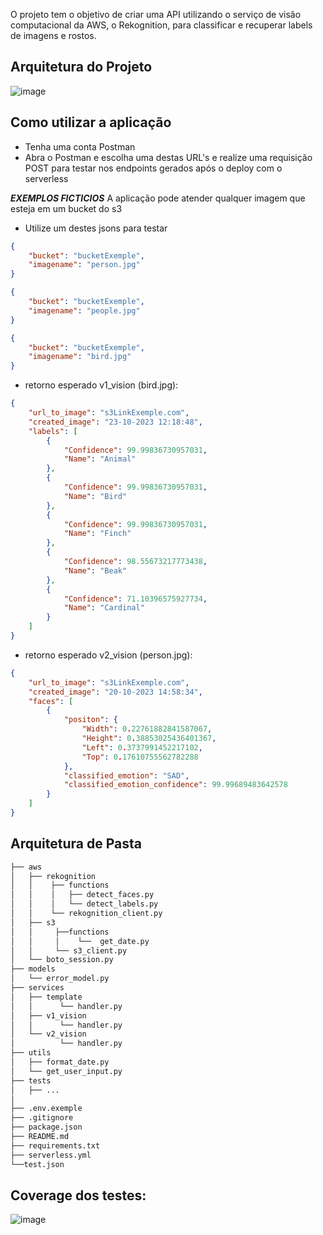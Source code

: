 O projeto tem o objetivo de criar uma API utilizando o serviço de visão computacional da AWS, o Rekognition, para classificar e recuperar labels de imagens e rostos.

## Arquitetura do Projeto
![image](https://github.com/vitorandrad3/serverless-api-computer-vision-with-aws/assets/121817324/cd1edcd6-c83f-48d2-8742-6eabc4058001)



## Como utilizar a aplicação
- Tenha uma conta Postman
- Abra o Postman e escolha uma destas URL's e realize uma requisição POST para testar nos endpoints gerados após o deploy com o serverless

***EXEMPLOS FICTICIOS*** A aplicação pode atender qualquer imagem que esteja em um bucket do s3

- Utilize um destes jsons para testar 
```json
{
    "bucket": "bucketExemple",
    "imagename": "person.jpg"
}
```
```json
{
    "bucket": "bucketExemple",
    "imagename": "people.jpg"
}
```
```json
{
    "bucket": "bucketExemple",
    "imagename": "bird.jpg"
}
```
- retorno esperado v1_vision (bird.jpg):
```json
{
    "url_to_image": "s3LinkExemple.com",
    "created_image": "23-10-2023 12:18:48",
    "labels": [
        {
            "Confidence": 99.99836730957031,
            "Name": "Animal"
        },
        {
            "Confidence": 99.99836730957031,
            "Name": "Bird"
        },
        {
            "Confidence": 99.99836730957031,
            "Name": "Finch"
        },
        {
            "Confidence": 98.55673217773438,
            "Name": "Beak"
        },
        {
            "Confidence": 71.10396575927734,
            "Name": "Cardinal"
        }
    ]
}
```
- retorno esperado v2_vision (person.jpg):
```json
{
    "url_to_image": "s3LinkExemple.com",
    "created_image": "20-10-2023 14:58:34",
    "faces": [
        {
            "positon": {
                "Width": 0.22761882841587067,
                "Height": 0.38853025436401367,
                "Left": 0.3737991452217102,
                "Top": 0.17610755562782288
            },
            "classified_emotion": "SAD",
            "classified_emotion_confidence": 99.99689483642578
        }
    ]
}
```


## Arquitetura de Pasta
```bash
├── aws
│   ├── rekognition
│   │    ├── functions
│   │    │   ├── detect_faces.py
│   │    │   └── detect_labels.py
│   │    └── rekognition_client.py
│   ├── s3
│   │     ├──functions
│   │     │    └──  get_date.py
│   │     └── s3_client.py
│   └── boto_session.py
├── models
│   └── error_model.py
├── services
│   ├── template
│   │      └── handler.py
│   ├── v1_vision
│   │      └── handler.py
│   └── v2_vision
│          └── handler.py
├── utils
│   ├── format_date.py
│   └── get_user_input.py
├── tests
│   ├── ...
│
├── .env.exemple
├── .gitignore
├── package.json
├── README.md
├── requirements.txt
├── serverless.yml
└──test.json
```

## Coverage dos testes:
![image](https://github.com/vitorandrad3/serverless-api-computer-vision-with-aws/assets/121817324/21af43da-50ec-423e-86f0-9ed09febda6f)


